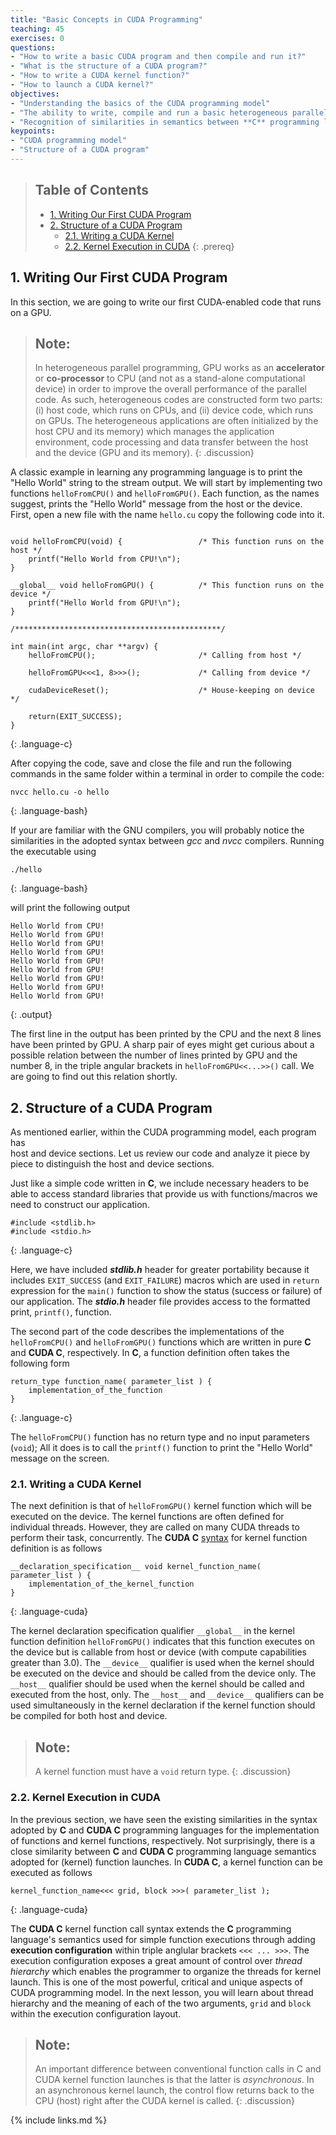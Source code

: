 ```yaml
---
title: "Basic Concepts in CUDA Programming"
teaching: 45
exercises: 0
questions:
- "How to write a basic CUDA program and then compile and run it?"
- "What is the structure of a CUDA program?"
- "How to write a CUDA kernel function?"
- "How to launch a CUDA kernel?"
objectives:
- "Understanding the basics of the CUDA programming model"
- "The ability to write, compile and run a basic heterogeneous parallel program within the CUDA platform"
- "Recognition of similarities in semantics between **C** programming language syntax and that of **CUDA C** extension"
keypoints:
- "CUDA programming model"
- "Structure of a CUDA program"
---
```


> ## Table of Contents
> - [1. Writing Our First CUDA Program](#1-writing-our-first-cuda-program)
> - [2. Structure of a CUDA Program](#2-structure-of-a-cuda-program)
>   - [2.1. Writing a CUDA Kernel](#21-writing-a-cuda-kernel)
>   - [2.2. Kernel Execution in CUDA](#22-kernel-execution-in-cuda)
{: .prereq}

## 1. Writing Our First CUDA Program

In this section, we are going to write our first CUDA-enabled code that runs
on a GPU. 

> ## Note:
> In heterogeneous parallel programming, GPU works as an **accelerator** or **co-processor**
> to CPU (and not as a stand-alone computational device) in order to improve the 
> overall performance of the parallel code. As such, heterogeneous codes are constructed
> form two parts: (i) host code, which runs on CPUs, and (ii) device code, which runs on
> GPUs. The heterogeneous applications are often initialized by the host CPU and its memory)
> which manages the application environment, code processing and data transfer between the host
> and the device (GPU and its memory).
{: .discussion}

A classic example in learning any programming language is to print the "Hello World" string
to the stream output. We will start by implementing two functions `helloFromCPU()` 
and `helloFromGPU()`. Each function, as the names suggest, prints the "Hello World" message 
from the host or the device. First, open a new file with the name `hello.cu`
copy the following code into it.

~~~-  "*************************/

void helloFromCPU(void) {                 /* This function runs on the host */
    printf("Hello World from CPU!\n");  
}

__global__ void helloFromGPU() {          /* This function runs on the device */
    printf("Hello World from GPU!\n");
}

/**********************************************/

int main(int argc, char **argv) {
    helloFromCPU();                       /* Calling from host */

    helloFromGPU<<<1, 8>>>();             /* Calling from device */

    cudaDeviceReset();                    /* House-keeping on device */

    return(EXIT_SUCCESS);
}
~~~
{: .language-c}

After copying the code, save and close the file and run the following commands in the same folder within a terminal in order to compile the code:

~~~
nvcc hello.cu -o hello
~~~
{: .language-bash}

If your are familiar with the GNU compilers, you will probably notice
the similarities in the adopted syntax between *gcc* and
 *nvcc* compilers. Running the executable using

~~~
./hello
~~~
{: .language-bash}

will print the following output

~~~
Hello World from CPU!
Hello World from GPU!
Hello World from GPU!
Hello World from GPU!
Hello World from GPU!
Hello World from GPU!
Hello World from GPU!
Hello World from GPU!
Hello World from GPU!
~~~
{: .output}

The first line in the output has been printed by the CPU and the next 8 lines 
have been printed by GPU. A sharp pair of eyes might get curious about a possible
relation between the number of lines printed by GPU and the number 8, in the 
triple angular brackets in `helloFromGPU<<...>>()` call. We are going to find out this relation shortly.

## 2. Structure of a CUDA Program

As mentioned earlier, within the CUDA programming model, each program has  
host and device sections. Let us review our code and analyze it piece by piece
to distinguish the host and device sections.

Just like a simple code written in **C**, we include necessary headers to be able 
to access standard libraries that provide us with functions/macros we need to 
construct our application.

~~~
#include <stdlib.h>
#include <stdio.h>
~~~
{: .language-c}

Here, we have included ***stdlib.h*** header for greater portability because
it includes `EXIT_SUCCESS` (and `EXIT_FAILURE`) macros which are used in 
`return` expression for the `main()` function to show the status 
(success or failure) of our application. The ***stdio.h*** header file provides
access to the formatted print, `printf()`, function.

The second part of the code describes the implementations of 
the `helloFromCPU()` and `helloFromGPU()` functions which are written in pure 
**C** and **CUDA C**, respectively. In **C**, a function definition often takes
the following form

~~~
return_type function_name( parameter_list ) {
    implementation_of_the_function
}
~~~
{: .language-c}

The `helloFromCPU()` function has no return type and no input parameters (`void`);
All it does is to call the `printf()` function to print the "Hello World" message on the screen.

### 2.1. Writing a CUDA Kernel

The next definition is that of `helloFromGPU()` kernel function which will
be executed on the device. The kernel functions are often defined for individual
threads. However, they are called on many CUDA threads to perform their task,
concurrently. The **CUDA C** [syntax](https://docs.nvidia.com/cuda/cuda-c-programming-guide/index.html#programming-model) for kernel function definition is as follows

~~~
__declaration_specification__ void kernel_function_name( parameter_list ) {
    implementation_of_the_kernel_function
}
~~~
{: .language-cuda}
 
The kernel declaration specification qualifier `__global__` in the kernel 
function definition `helloFromGPU()` indicates that this function executes on
the device but is callable from host or device (with compute capabilities greater than 3.0). The `__device__` qualifier is used when the kernel should be executed
on the device and should be called from the device only. The `__host__` qualifier
should be used when the kernel should be called and executed from the host, only.
The `__host__` and `__device__` qualifiers can be used simultaneously in the kernel declaration if the kernel function should be compiled for both host and
device.

> ## Note:
> A kernel function must have a `void` return type.
{: .discussion}

### 2.2. Kernel Execution in CUDA

In the previous section, we have seen the existing similarities
in the syntax adopted by **C** and **CUDA C** programming languages for 
the implementation of functions and kernel functions, respectively.
Not surprisingly, there is a close similarity between **C** and **CUDA C** 
programming language semantics adopted for (kernel) function launches.
In **CUDA C**, a kernel function can be executed as follows

~~~
kernel_function_name<<< grid, block >>>( parameter_list );
~~~
{: .language-cuda}

The **CUDA C** kernel function call syntax extends the **C** programming
language's semantics used for simple function executions through adding
**execution configuration** within triple anglular brackets `<<< ... >>>`.
The execution configuration exposes a great amount of control over *thread 
hierarchy* which enables the programmer to organize the threads for 
kernel launch. This is one of the most powerful, critical and unique 
aspects of CUDA programming model. In the next lesson, you will learn about
thread hierarchy and the meaning of each of the two arguments, `grid` and `block` 
within the execution configuration layout.

> ## Note:
> An important difference between conventional function calls in C 
> and CUDA kernel function launches is that the latter is *asynchronous*.
> In an asynchronous kernel launch, the control flow returns back to the CPU
> (host) right after the CUDA kernel is called.
{: .discussion}

{% include links.md %}

